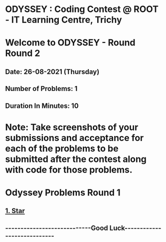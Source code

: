 # ODYSSEY : Coding Contest @ ROOT - IT Learning Centre, Trichy
# Welcome to ODYSSEY - Round Round 2
## Date: 26-08-2021 (Thursday)
## Number of Problems:  1
## Duration In Minutes:  10

# Note: Take screenshots of your submissions and acceptance for each of the problems to be submitted after the contest along with code for those problems.

# Odyssey Problems Round  1

## [1. Star](https://atcoder.jp/contests/abc192/tasks/abc192_a)


## ----------------------------Good Luck----------------------------
